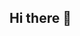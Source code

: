 ## Hi there 👋

<!--
**memjoh/memjoh** is a ✨ _special_ ✨ repository because its `README.md` (this file) appears on your GitHub profile.

About Me
Technical Skills
Key Projects

Here are some ideas to get you started:

- 🔭 I’m currently working on ...
- 🌱 I’m currently learning ...
- 👯 I’m looking to collaborate on ...
- 🤔 I’m looking for help with ...
- 💬 Ask me about ...
- 📫 How to reach me: ...
- 😄 Pronouns: ...
- ⚡ Fun fact: ...
-->
